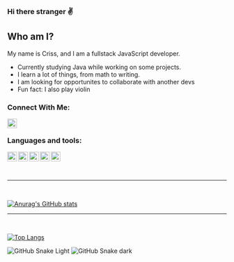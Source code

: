 ### Hi there stranger ✌

## Who am I?
My name is Criss, and I am a fullstack JavaScript developer. 

- Currently studying Java while working on some projects.
- I learn a lot of things, from math to writing.
- I am looking for opportunites to collaborate with another devs
- Fun fact: I also play violin

### Connect With Me:
<a href="https://www.linkedin.com/in/criss-guinther-32445a233/">
<img align="left" alt="Linkedin" src="https://cdn-icons-png.flaticon.com/512/145/145807.png" width="22px" height="22px">  
</a>  
<br />

### Languages and tools:

<img align="left" alt="HTML5" src="https://cdn-icons-png.flaticon.com/512/174/174854.png" width="22px" height="22px" />

<img align="left" alt="CSS3" src="https://cdn-icons-png.flaticon.com/512/732/732190.png" width="22px" height="22px" />

<img align="left" alt="JS" src="https://cdn-icons-png.flaticon.com/512/5968/5968292.png" width="22px" height="22px" />

<img align="left" alt="PHP" src="https://cdn-icons-png.flaticon.com/512/5968/5968332.png" width="22px" height="22px" />

<img align="left" alt="React" src="https://cdn-icons-png.flaticon.com/512/1126/1126012.png" width="22px" height="22px" />

<br /><br /><br />
<hr />
<br />

[![Anurag's GitHub stats](https://github-readme-stats.vercel.app/api?username=crissguinther&count_private=true&show_icons=true&theme=radical&border_color=#900C3F)](https://github.com/anuraghazra/github-readme-stats)
<br />
<hr />
<br />

[![Top Langs](https://github-readme-stats.vercel.app/api/top-langs/?username=crissguinther&layout=compact)](https://github.com/anuraghazra/github-readme-stats)

![GitHub Snake Light](github-snake.svg#gh-light-mode-only)
![GitHub Snake dark](github-snake-dark.svg#gh-dark-mode-only)
